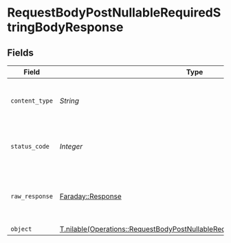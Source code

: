 # RequestBodyPostNullableRequiredStringBodyResponse


## Fields

| Field                                                                                                                                                            | Type                                                                                                                                                             | Required                                                                                                                                                         | Description                                                                                                                                                      |
| ---------------------------------------------------------------------------------------------------------------------------------------------------------------- | ---------------------------------------------------------------------------------------------------------------------------------------------------------------- | ---------------------------------------------------------------------------------------------------------------------------------------------------------------- | ---------------------------------------------------------------------------------------------------------------------------------------------------------------- |
| `content_type`                                                                                                                                                   | *String*                                                                                                                                                         | :heavy_check_mark:                                                                                                                                               | HTTP response content type for this operation                                                                                                                    |
| `status_code`                                                                                                                                                    | *Integer*                                                                                                                                                        | :heavy_check_mark:                                                                                                                                               | HTTP response status code for this operation                                                                                                                     |
| `raw_response`                                                                                                                                                   | [Faraday::Response](https://www.rubydoc.info/gems/faraday/Faraday/Response)                                                                                      | :heavy_check_mark:                                                                                                                                               | Raw HTTP response; suitable for custom response parsing                                                                                                          |
| `object`                                                                                                                                                         | [T.nilable(Operations::RequestBodyPostNullableRequiredStringBodyResponseBody)](../../models/operations/requestbodypostnullablerequiredstringbodyresponsebody.md) | :heavy_minus_sign:                                                                                                                                               | OK                                                                                                                                                               |